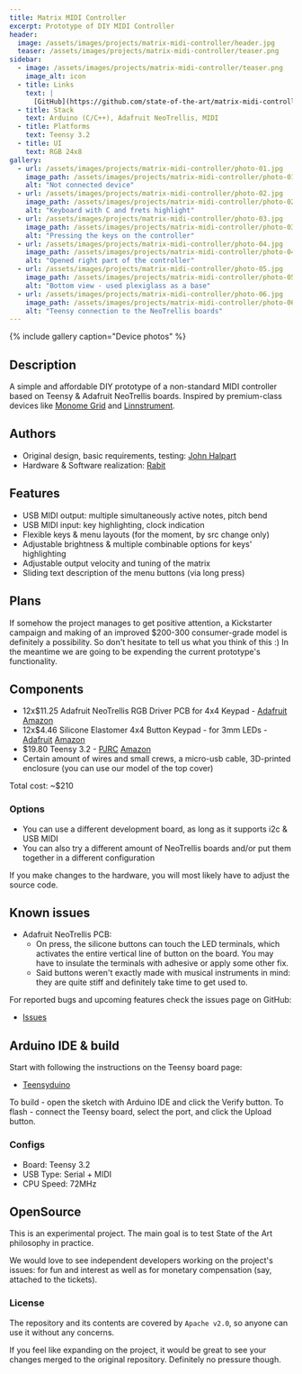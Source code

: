 ```yaml
---
title: Matrix MIDI Controller
excerpt: Prototype of DIY MIDI Controller
header:
  image: /assets/images/projects/matrix-midi-controller/header.jpg
  teaser: /assets/images/projects/matrix-midi-controller/teaser.png
sidebar:
  - image: /assets/images/projects/matrix-midi-controller/teaser.png
    image_alt: icon
  - title: Links
    text: |
      [GitHub](https://github.com/state-of-the-art/matrix-midi-controller)
  - title: Stack
    text: Arduino (C/C++), Adafruit NeoTrellis, MIDI
  - title: Platforms
    text: Teensy 3.2
  - title: UI
    text: RGB 24x8
gallery:
  - url: /assets/images/projects/matrix-midi-controller/photo-01.jpg
    image_path: /assets/images/projects/matrix-midi-controller/photo-01.jpg
    alt: "Not connected device"
  - url: /assets/images/projects/matrix-midi-controller/photo-02.jpg
    image_path: /assets/images/projects/matrix-midi-controller/photo-02.jpg
    alt: "Keyboard with C and frets highlight"
  - url: /assets/images/projects/matrix-midi-controller/photo-03.jpg
    image_path: /assets/images/projects/matrix-midi-controller/photo-03.jpg
    alt: "Pressing the keys on the controller"
  - url: /assets/images/projects/matrix-midi-controller/photo-04.jpg
    image_path: /assets/images/projects/matrix-midi-controller/photo-04.jpg
    alt: "Opened right part of the controller"
  - url: /assets/images/projects/matrix-midi-controller/photo-05.jpg
    image_path: /assets/images/projects/matrix-midi-controller/photo-05.jpg
    alt: "Bottom view - used plexiglass as a base"
  - url: /assets/images/projects/matrix-midi-controller/photo-06.jpg
    image_path: /assets/images/projects/matrix-midi-controller/photo-06.jpg
    alt: "Teensy connection to the NeoTrellis boards"
---
```


{% include gallery caption="Device photos" %}

## Description

A simple and affordable DIY prototype of a non-standard MIDI controller based on Teensy & Adafruit NeoTrellis boards.
Inspired by premium-class devices like [Monome Grid](https://monome.org/docs/grid/) and
[Linnstrument](http://www.rogerlinndesign.com/linnstrument.html).

## Authors

* Original design, basic requirements, testing: [John Halpart](https://github.com/memorylick)
* Hardware & Software realization: [Rabit](https://github.com/rabits)

## Features

* USB MIDI output: multiple simultaneously active notes, pitch bend
* USB MIDI input: key highlighting, clock indication
* Flexible keys & menu layouts (for the moment, by src change only)
* Adjustable brightness & multiple combinable options for keys' highlighting
* Adjustable output velocity and tuning of the matrix
* Sliding text description of the menu buttons (via long press)

## Plans

If somehow the project manages to get positive attention, a Kickstarter campaign and making of an improved $200-300
consumer-grade model is definitely a possibility. So don't hesitate to tell us what you think of this :) In the meantime we
are going to be expending the current prototype's functionality. 

## Components

* 12x$11.25 Adafruit NeoTrellis RGB Driver PCB for 4x4 Keypad - [Adafruit](https://www.adafruit.com/product/3954)
[Amazon](https://www.amazon.com/dp/B07L5Y9M2P/)
* 12x$4.46 Silicone Elastomer 4x4 Button Keypad - for 3mm LEDs - [Adafruit](https://www.adafruit.com/product/1611)
[Amazon](https://www.amazon.com/dp/B00SK8O5D2/)
* $19.80 Teensy 3.2 - [PJRC](https://www.pjrc.com/store/teensy32.html)
[Amazon](https://www.amazon.com/dp/B015M3K5NG/)
* Certain amount of wires and small crews, a micro-usb cable, 3D-printed enclosure (you can use our model of the top cover)

Total cost: ~$210

### Options

* You can use a different development board, as long as it supports i2c & USB MIDI
* You can also try a different amount of NeoTrellis boards and/or put them together in a different configuration

If you make changes to the hardware, you will most likely have to adjust the source code.

## Known issues

* Adafruit NeoTrellis PCB:
    * On press, the silicone buttons can touch the LED terminals, which activates the entire vertical line of button on
    the board. You may have to insulate the terminals with adhesive or apply some other fix.
    * Said buttons weren't exactly made with musical instruments in mind: they are quite stiff and definitely take time
    to get used to.

For reported bugs and upcoming features check the issues page on GitHub:
* [Issues](https://github.com/state-of-the-art/matrix-midi-controller/issues)

## Arduino IDE & build

Start with following the instructions on the Teensy board page:

* [Teensyduino](https://www.pjrc.com/teensy/td_download.html)

To build - open the sketch with Arduino IDE and click the Verify button.
To flash - connect the Teensy board, select the port, and click the Upload button.

### Configs

* Board: Teensy 3.2
* USB Type: Serial + MIDI
* CPU Speed: 72MHz

## OpenSource

This is an experimental project. The main goal is to test State of the Art philosophy in practice.

We would love to see independent developers working on the project's issues: for fun and interest as well as for monetary
compensation (say, attached to the tickets).

### License

The repository and its contents are covered by `Apache v2.0`, so anyone can use it without any concerns.

If you feel like expanding on the project, it would be great to see your changes merged to the original repository.
Definitely no pressure though.
